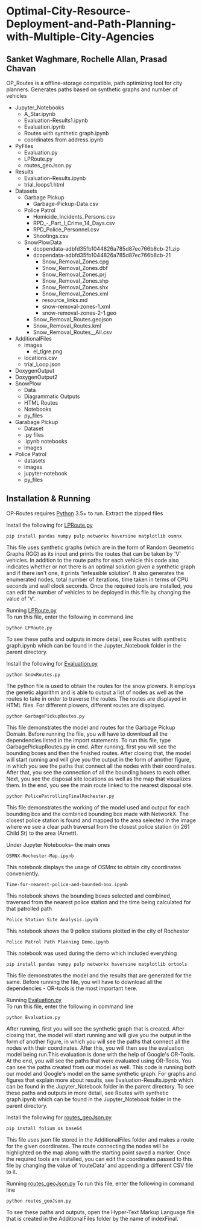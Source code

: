 # Optimal-City-Resource-Deployment-and-Path-Planning-with-Multiple-City-Agencies
## Sanket Waghmare, Rochelle Allan, Prasad Chavan

OP_Routes is a offline-storage compatible, path optimizing tool for city planners. 
Generates paths based on synthetic graphs and number of vehicles 
- Jupyter_Notebooks
    - A_Star.ipynb  
    - Evaluation-Results1.ipynb
    - Evaluation.ipynb
    - Routes with synthetic graph.ipynb
    - coordinates from address.ipynb
- PyFiles
    - Evaluation.py
    - LPRoute.py
    - routes_geoJson.py
- Results
    - Evaluation-Results.ipynb
    - trial_loops1.html
- Datasets
    - Garbage Pickup
        - Garbage-Pickup-Data.csv
    - Police Patrol
        - Homicide_Incidents_Persons.csv
        - RPD_-_Part_I_Crime_14_Days.csv
        - RPD_Police_Personnel.csv
        - Shootings.csv
    - SnowPlowData
        - dcopendata-adbfd35fb1044826a785d87ec766b8cb-21.zip 
        - dcopendata-adbfd35fb1044826a785d87ec766b8cb-21
            - Snow_Removal_Zones.cpg
            - Snow_Removal_Zones.dbf
            - Snow_Removal_Zones.prj
            - Snow_Removal_Zones.shp
            - Snow_Removal_Zones.shx
            - Snow_Removal_Zones.xml
            - resource_links.md
            - snow-removal-zones-1.xml
            - snow-removal-zones-2-1.geo
        - Snow_Removal_Routes.geojson
        - Snow_Removal_Routes.kml
        - Snow_Removal_Routes__All.csv
- AdditionalFiles
    - images
        - el_tigre.png
    - locations.csv
    - trial_Loop.json
- DoxygenOutput
- DoxygenOutput2
- SnowPlow
    - Data
    - Diagrammatic Outputs
    - HTML Routes
    - Notebooks
    - py_files
- Garabage Pickup
    - Dataset
    - .py files
    - .ipynb notebooks
    - Images
- Police Patrol
    - datasets
    - images
    - jupyter-notebook
    - py_files   




## Installation & Running

OP-Routes requires [Python](https://www.python.org/downloads/)  3.5+ to run.
Extract the zipped files

Install the following for [LPRoute.py](https://github.com/Monty2211/Optimal-City-Resource-Deployment-and-Path-Planning-with-Multiple-City-Agencies/blob/main/PyFiles/LPRoute.py) 
```
pip install pandas numpy pulp networkx haversine matplotlib osmnx 
```
This file uses synthetic graphs (which are in the form of Random Geometric Graphs RGG) as its input and prints the routes that can be taken by 'V' vehicles. In addition to the route paths for each vehicle this code also indicates whether or not there is an optimal solution given a synthetic graph and if there isn't one, it prints "infeasible solution". 
It also generates the enumerated nodes, total number of iterations, time taken in terms  of CPU seconds and wall clock seconds.
Once the required tools are installed, you can edit the number of vehicles to be deployed in this file by changing the value of 'V'.

Running [LPRoute.py](https://github.com/Monty2211/Optimal-City-Resource-Deployment-and-Path-Planning-with-Multiple-City-Agencies/blob/main/PyFiles/LPRoute.py)  
To run this file, enter the following in command line
```
python LPRoute.py
```
To see these paths and outputs in more detail, see Routes with synthetic graph.ipynb which can be found in the Jupyter_Notebook folder in the parent directory.


Install the following for [Evaluation.py](https://github.com/Monty2211/Optimal-City-Resource-Deployment-and-Path-Planning-with-Multiple-City-Agencies/blob/main/PyFiles/Evaluation.py)



```
python SnowRoutes.py
```  
    
The python file is used to obtain the routes for the snow plowers. It employs the genetic algorithm and is able to output a list of nodes as well as the routes to take in order to traverse the routes. The routes are displayed in HTML files. For different plowers, different routes are displayed. 



```
python GarbagePickupRoutes.py
```  
    
This file demonstrates the model and routes for the Garbage Pickup Domain. Before running the file, you will have to download all the dependencies listed in the import statements. To run this file, type GarbagePickupRoutes.py in cmd. After running, first you will see the bounding boxes and then the finished routes. After closing that, the model will start running and will give you the output in the form of another figure, in which you see the paths that connect all the nodes with their coordinates. After that, you see the connection of all the bounding boxes to each other. Next, you see the disposal site locations as well as the map that visualizes them. In the end, you see the main route linked to the nearest disposal site.



```
python PolicePatrollingFinalRochester.py
```  
This file demonstrates the working of the model used and output for each bounding box and the combined bounding box made with NetworkX.
The closest police station is found and mapped to the area selected in the image where we see a clear path traversal from the closest police station (in 261 Child St) to the area (Arnett).



Under Jupyter Notebooks– the main ones

```
OSMNX-Rochester-Map.ipynb
```  
This notebook displays the usage of OSMnx to obtain city coordinates conveniently.

```
Time-for-nearest-police-and-bounded-box.ipynb 
```  
This notebook shows the bounding boxes selected and combined, traversed from the nearest police station and the time being calculated for that patrolled path

```
Police Station Site Analysis.ipynb
```  
This notebook shows the 9 police stations plotted in the city of Rochester

```
Police Patrol Path Planning Demo.ipynb
```  
This notebook was used during the demo which included everything


```
pip install pandas numpy pulp networkx haversine matplotlib ortools
```
This file demonstrates the model and the results that are generated for the same. 
Before running the file, you will have to download all the dependencies - OR-tools is the most important here.

Running [Evaluation.py](https://github.com/Monty2211/Optimal-City-Resource-Deployment-and-Path-Planning-with-Multiple-City-Agencies/blob/main/PyFiles/Evaluation.py)  
To run this file, enter the following in command line

```
python Evaluation.py
```
After running, first you will see the synthetic graph that is created. After closing that, the model will start running and will give you the output in the form of another figure, in which you will see the paths that connect all the nodes with their coordinates. After this, you will then see the evaluation model being run.This evaluation is done with the help of Google's OR-Tools. At the end, you will see the paths that were evaluated using OR-Tools. You can see the paths created from our model as well.
This code is running both our model and Google's model on the same synthetic graph.
For graphs and figures that explain more about results, see Evaluation-Results.ipynb which can be found in the Jupyter_Notebook folder in the parent directory.
To see these paths and outputs in more detail, see Routes with synthetic graph.ipynb which can be found in the Jupyter_Notebook folder in the parent directory.


Install the following for [routes_geoJson.py](https://github.com/Monty2211/Optimal-City-Resource-Deployment-and-Path-Planning-with-Multiple-City-Agencies/blob/main/PyFiles/routes_geoJson.py)
```
pip install folium os base64
```
This file uses json file stored in the AdditionalFiles folder and makes a route for the given coordinates. The route connecting the nodes will be highlighted on the map along with the starting point saved a marker. 
Once the required tools are installed, you can edit the coordinates passed to this file by changing the value of 'routeData' and appending a different CSV file to it. 

Running [routes_geoJson.py](https://github.com/Monty2211/Optimal-City-Resource-Deployment-and-Path-Planning-with-Multiple-City-Agencies/blob/main/PyFiles/routes_geoJson.py)
To run this file, enter the following in command line
```
python routes_geoJson.py
```
To see these paths and outputs, open the Hyper-Text Markup Language <html> file that is created in the AdditionalFiles folder by the name of indexFinal.

    
